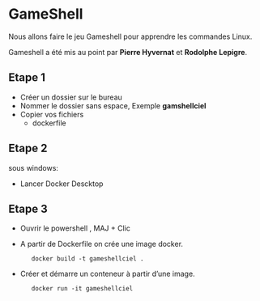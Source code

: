 # GameShell

Nous allons faire le jeu Gameshell pour apprendre les commandes Linux.

Gameshell a été mis au point par **Pierre Hyvernat** et **Rodolphe Lepigre**.

## Etape 1 
* Créer un dossier sur le bureau
* Nommer le dossier sans espace,     Exemple **gamshellciel**
* Copier vos fichiers
  * dockerfile
 

## Etape 2
sous windows:
* Lancer Docker Descktop

## Etape 3
* Ouvrir le powershell , MAJ + Clic
- A partir de Dockerfile on crée une image docker.

         docker build -t gameshellciel .
  
- Créer et démarre un conteneur à partir d’une image.

         docker run -it gameshellciel
